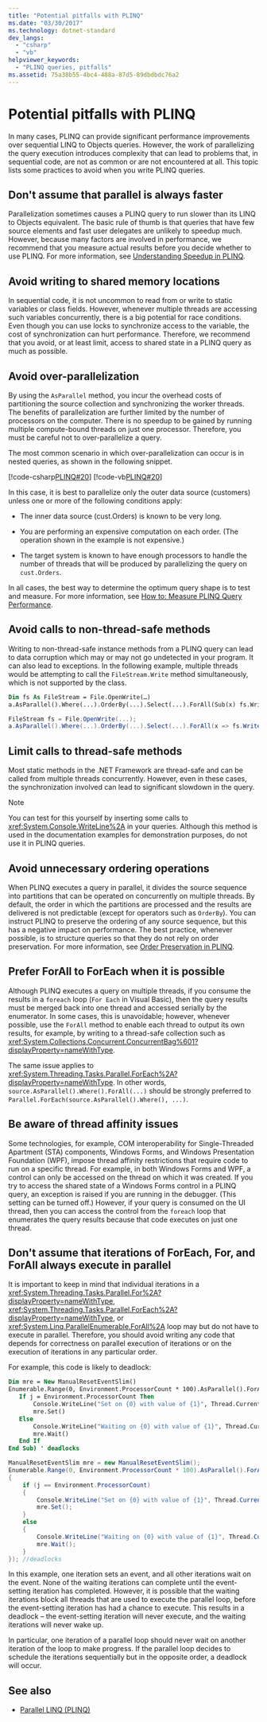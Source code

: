 ```yaml
---
title: "Potential pitfalls with PLINQ"
ms.date: "03/30/2017"
ms.technology: dotnet-standard
dev_langs:
  - "csharp"
  - "vb"
helpviewer_keywords:
  - "PLINQ queries, pitfalls"
ms.assetid: 75a38b55-4bc4-488a-87d5-89dbdbdc76a2
---
```


# Potential pitfalls with PLINQ

In many cases, PLINQ can provide significant performance improvements over sequential LINQ to Objects queries. However, the work of parallelizing the query execution introduces complexity that can lead to problems that, in sequential code, are not as common or are not encountered at all. This topic lists some practices to avoid when you write PLINQ queries.

## Don't assume that parallel is always faster

Parallelization sometimes causes a PLINQ query to run slower than its LINQ to Objects equivalent. The basic rule of thumb is that queries that have few source elements and fast user delegates are unlikely to speedup much. However, because many factors are involved in performance, we recommend that you measure actual results before you decide whether to use PLINQ. For more information, see [Understanding Speedup in PLINQ](understanding-speedup-in-plinq.md).

## Avoid writing to shared memory locations

In sequential code, it is not uncommon to read from or write to static variables or class fields. However, whenever multiple threads are accessing such variables concurrently, there is a big potential for race conditions. Even though you can use locks to synchronize access to the variable, the cost of synchronization can hurt performance. Therefore, we recommend that you avoid, or at least limit, access to shared state in a PLINQ query as much as possible.

## Avoid over-parallelization

By using the `AsParallel` method, you incur the overhead costs of partitioning the source collection and synchronizing the worker threads. The benefits of parallelization are further limited by the number of processors on the computer. There is no speedup to be gained by running multiple compute-bound threads on just one processor. Therefore, you must be careful not to over-parallelize a query.

The most common scenario in which over-parallelization can occur is in nested queries, as shown in the following snippet.

[!code-csharp[PLINQ#20](~/samples/snippets/csharp/VS_Snippets_Misc/plinq/cs/plinqsamples.cs#20)]
[!code-vb[PLINQ#20](~/samples/snippets/visualbasic/VS_Snippets_Misc/plinq/vb/plinq2_vb.vb#20)]

In this case, it is best to parallelize only the outer data source (customers) unless one or more of the following conditions apply:

- The inner data source (cust.Orders) is known to be very long.

- You are performing an expensive computation on each order. (The operation shown in the example is not expensive.)

- The target system is known to have enough processors to handle the number of threads that will be produced by parallelizing the query on `cust.Orders`.

In all cases, the best way to determine the optimum query shape is to test and measure. For more information, see [How to: Measure PLINQ Query Performance](how-to-measure-plinq-query-performance.md).

## Avoid calls to non-thread-safe methods

Writing to non-thread-safe instance methods from a PLINQ query can lead to data corruption which may or may not go undetected in your program. It can also lead to exceptions. In the following example, multiple threads would be attempting to call the `FileStream.Write` method simultaneously, which is not supported by the class.

```vb
Dim fs As FileStream = File.OpenWrite(…)
a.AsParallel().Where(...).OrderBy(...).Select(...).ForAll(Sub(x) fs.Write(x))
```

```csharp
FileStream fs = File.OpenWrite(...);
a.AsParallel().Where(...).OrderBy(...).Select(...).ForAll(x => fs.Write(x));
```

## Limit calls to thread-safe methods

Most static methods in the .NET Framework are thread-safe and can be called from multiple threads concurrently. However, even in these cases, the synchronization involved can lead to significant slowdown in the query.

> [!NOTE]
> You can test for this yourself by inserting some calls to <xref:System.Console.WriteLine%2A> in your queries. Although this method is used in the documentation examples for demonstration purposes, do not use it in PLINQ queries.

## Avoid unnecessary ordering operations

When PLINQ executes a query in parallel, it divides the source sequence into partitions that can be operated on concurrently on multiple threads. By default, the order in which the partitions are processed and the results are delivered is not predictable (except for operators such as `OrderBy`). You can instruct PLINQ to preserve the ordering of any source sequence, but this has a negative impact on performance. The best practice, whenever possible, is to structure queries so that they do not rely on order preservation. For more information, see [Order Preservation in PLINQ](order-preservation-in-plinq.md).

## Prefer ForAll to ForEach when it is possible

Although PLINQ executes a query on multiple threads, if you consume the results in a `foreach` loop (`For Each` in Visual Basic), then the query results must be merged back into one thread and accessed serially by the enumerator. In some cases, this is unavoidable; however, whenever possible, use the `ForAll` method to enable each thread to output its own results, for example, by writing to a thread-safe collection such as <xref:System.Collections.Concurrent.ConcurrentBag%601?displayProperty=nameWithType>.

The same issue applies to <xref:System.Threading.Tasks.Parallel.ForEach%2A?displayProperty=nameWithType>. In other words, `source.AsParallel().Where().ForAll(...)` should be strongly preferred to `Parallel.ForEach(source.AsParallel().Where(), ...)`.

## Be aware of thread affinity issues

Some technologies, for example, COM interoperability for Single-Threaded Apartment (STA) components, Windows Forms, and Windows Presentation Foundation (WPF), impose thread affinity restrictions that require code to run on a specific thread. For example, in both Windows Forms and WPF, a control can only be accessed on the thread on which it was created. If you try to access the shared state of a Windows Forms control in a PLINQ query, an exception is raised if you are running in the debugger. (This setting can be turned off.) However, if your query is consumed on the UI thread, then you can access the control from the `foreach` loop that enumerates the query results because that code executes on just one thread.

## Don't assume that iterations of ForEach, For, and ForAll always execute in parallel

It is important to keep in mind that individual iterations in a <xref:System.Threading.Tasks.Parallel.For%2A?displayProperty=nameWithType>, <xref:System.Threading.Tasks.Parallel.ForEach%2A?displayProperty=nameWithType>, or <xref:System.Linq.ParallelEnumerable.ForAll%2A> loop may but do not have to execute in parallel. Therefore, you should avoid writing any code that depends for correctness on parallel execution of iterations or on the execution of iterations in any particular order.

For example, this code is likely to deadlock:

```vb
Dim mre = New ManualResetEventSlim()
Enumerable.Range(0, Environment.ProcessorCount * 100).AsParallel().ForAll(Sub(j)
   If j = Environment.ProcessorCount Then
       Console.WriteLine("Set on {0} with value of {1}", Thread.CurrentThread.ManagedThreadId, j)
       mre.Set()
   Else
       Console.WriteLine("Waiting on {0} with value of {1}", Thread.CurrentThread.ManagedThreadId, j)
       mre.Wait()
   End If
End Sub) ' deadlocks
```

```csharp
ManualResetEventSlim mre = new ManualResetEventSlim();
Enumerable.Range(0, Environment.ProcessorCount * 100).AsParallel().ForAll((j) =>
{
    if (j == Environment.ProcessorCount)
    {
        Console.WriteLine("Set on {0} with value of {1}", Thread.CurrentThread.ManagedThreadId, j);
        mre.Set();
    }
    else
    {
        Console.WriteLine("Waiting on {0} with value of {1}", Thread.CurrentThread.ManagedThreadId, j);
        mre.Wait();
    }
}); //deadlocks
```

In this example, one iteration sets an event, and all other iterations wait on the event. None of the waiting iterations can complete until the event-setting iteration has completed. However, it is possible that the waiting iterations block all threads that are used to execute the parallel loop, before the event-setting iteration has had a chance to execute. This results in a deadlock – the event-setting iteration will never execute, and the waiting iterations will never wake up.

In particular, one iteration of a parallel loop should never wait on another iteration of the loop to make progress. If the parallel loop decides to schedule the iterations sequentially but in the opposite order, a deadlock will occur.

## See also

- [Parallel LINQ (PLINQ)](introduction-to-plinq.md)
